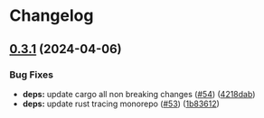 # Changelog

## [0.3.1](https://github.com/neoeinstein/aliri/compare/aliri_axum-v0.3.0...aliri_axum-v0.3.1) (2024-04-06)


### Bug Fixes

* **deps:** update cargo all non breaking changes ([#54](https://github.com/neoeinstein/aliri/issues/54)) ([4218dab](https://github.com/neoeinstein/aliri/commit/4218dabe09f51daf699b1efbf317427ede063fe3))
* **deps:** update rust tracing monorepo ([#53](https://github.com/neoeinstein/aliri/issues/53)) ([1b83612](https://github.com/neoeinstein/aliri/commit/1b83612dbcfc94afaeb6b9e52fbf26da45986822))
